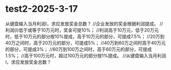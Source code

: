 # test2-2025-3-17
从键盘输入当月利润I，求应发放奖金总数？
//企业发放的奖金根据利润提成。
//利润(I)低于或等于10万元时，奖金可提10%；
//利润高于10万元，低于20万元时，低于10万元的部分按10%提成，高于10万元的部分，可提成7.5%；
//20万到40万之间时，高于20万元的部分，可提成5%；
//40万到60万之间时高于40万元的部分，可提成3%；
//60万到100万之间时，高于60万元的部分，可提成1.5%；
//高于100万元时，超过100万元的部分按1%提成。
//从键盘输入当月利润I，求应发放奖金总数？

